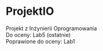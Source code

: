 ﻿# ProjektIO

Projekt z Inżynierii Oprogramowania <br>
Do oceny: Lab5 (ostatnie) <br>
Poprawione do oceny: Lab1
